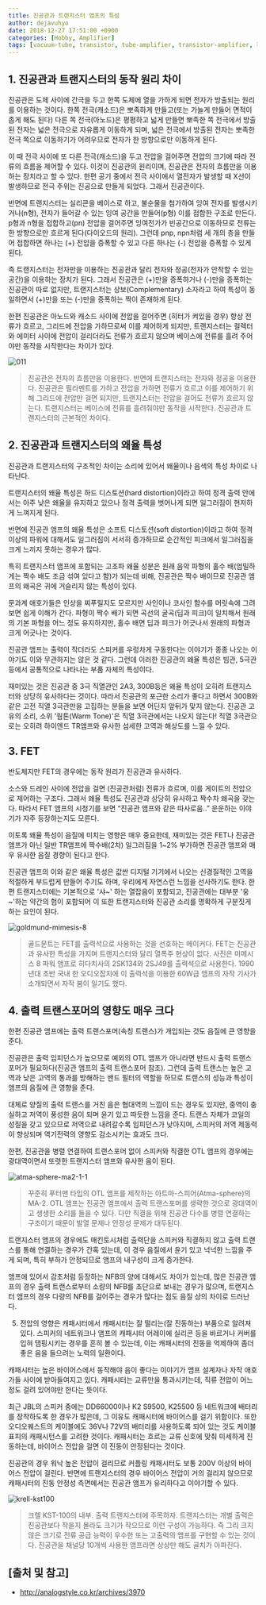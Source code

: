 ```yaml
---
title: 진공관과 트랜지스터 앰프의 특성
author: dejavuhyo
date: 2018-12-27 17:51:00 +0900
categories: [Hobby, Amplifier]
tags: [vacuum-tube, transistor, tube-amplifier, transistor-amplifier, 진공관-앰프, 트랜지스터-앰프]
---
```


## 1. 진공관과 트랜지스터의 동작 원리 차이
진공관은 도체 사이에 간극을 두고 한쪽 도체에 열을 가하게 되면 전자가 방출되는 원리를 이용하는 것이다. 한쪽 전극(캐소드)은 뽀족하게 만들고(또는 가늘게 만들어 면적이 좁게 해도 된다) 다른 쪽 전극(아노드)은 평평하고 넓게 만들면 뽀족한 쪽 전극에서 방출된 전자는 넓은 전극으로 자유롭게 이동하게 되며, 넓은 전극에서 방출된 전자는 뽀족한 전극 쪽으로 이동하기가 어려우므로 전자가 한 방향으로만 이동하게 된다.

이 때 전극 사이에 또 다른 전극(캐소드)을 두고 전압을 걸어주면 전압의 크기에 따라 전류의 흐름을 제어할 수 있다. 이것이 진공관의 원리이며, 진공관은 전자의 흐름만을 이용하는 장치라고 할 수 있다. 한편 공기 중에서 전극 사이에서 열전자가 발생할 때 X선이 발생하므로 전극 주위는 진공으로 만들게 되었다. 그래서 진공관이다.

반면에 트랜지스터는 실리콘을 베이스로 하고, 불순물을 첨가하여 잉여 전자를 발생시키거나(n형), 전자가 들어갈 수 있는 잉여 공간을 만들어(p형) 이를 접합한 구조로 만든다. p형과 n형을 접합하고(pn) 전압을 걸어주면 잉여전가가 빈공간으로 이동하므로 전류는 한 방향으로만 흐르게 된다(다이오드의 원리). 그런데 pnp, npn처럼 세 개의 층을 만들어 접합하면 하나는 (+) 전압을 증폭할 수 있고 다른 하나는 (-) 전압을 증폭할 수 있게 된다.

즉 트랜지스터는 전자만을 이용하는 진공관과 달리 전자와 정공(전자가 안착할 수 있는 공간)을 이용하는 장치가 된다. 그래서 진공관은 (+)만을 증폭하거나 (-)만을 증폭하는 진공관이 따로 없지만, 트랜지스터는 상보(Complementary) 소자라고 하여 특성이 동일하면서 (+)만을 또는 (-)만을 증폭하는 짝이 존재하게 된다.

한편 진공관은 아노드와 캐소드 사이에 전압을 걸어주면 (히터가 켜있을 경우) 항상 전류가 흐르고, 그리드에 전압을 가하므로써 이를 제어하게 되지만, 트랜지스터는 컬렉터와 에미터 사이에 전압이 걸리더라도 전류가 흐르지 않으며 베이스에 전류를 흘려 주어야만 동작을 시작한다는 차이가 있다.

![011](/assets/img/2018-12-27-vacuum-tube-and-transistor-amplifier-characteristics/011.jpg)

> 진공관은 전자의 흐름만을 이용한다. 반면에 트랜지스터는 전자와 정공을 이용한다. 진공관은 필라멘트를 가하고 전압을 가하면 전류가 흐르고 이를 제어하기 위해 그리드에 전압만 걸면 되지만, 트랜지스터는 전압을 걸어도 전류가 흐르지 않는다. 트랜지스터는 베이스에 전류를 흘려줘야만 동작을 시작한다. 진공관과 트랜지스터의 근본적인 차이다.

## 2. 진공관과 트랜지스터의 왜율 특성
진공관과 트랜지스터의 구조적인 차이는 소리에 있어서 왜율이나 음색의 특성 차이로 나타난다.

트랜지스터의 왜율 특성은 하드 디스토션(hard distortion)이라고 하여 정격 출력 안에서는 아주 낮은 왜율을 유지하고 있으나 정격 출력을 벗어나게 되면 일그러짐이 현저하게 느껴지게 된다.

반면에 진공관 앰프의 왜율 특성은 소프트 디스토션(soft distortion)이라고 하여 정격 이상의 파워에 대해서도 일그러짐이 서서히 증가하므로 순간적인 피크에서 일그러짐을 크게 느끼지 못하는 경우가 많다.

특히 트랜지스터 앰프에 포함되는 고조파 왜율 성분은 원래 음악 파형의 홀수 배(엄밀하게는 짝수 배도 조금 섞여 있다고 함)가 되는데 비해, 진공관은 짝수 배이므로 진공관 앰프의 왜곡은 귀에 거슬리지 않는 특성이 있다.

문과계 애호가들은 인상을 찌푸릴지도 모르지만 사인이나 코사인 함수를 머릿속에 그려보면 쉽게 이해가 간다. 파형이 짝수 배가 되면 곡선의 굴곡(딥과 피크)이 일치해서 원래의 기본 파형을 어느 정도 유지하지만, 홀수 배면 딥과 피크가 어긋나서 원래의 파형과 크게 어긋나는 것이다.

진공관 앰프는 출력이 작더라도 스피커를 우렁차게 구동한다는 이야기가 종종 나오는 이야기도 이와 무관하지는 않은 것 같다. 그런데 이러한 진공관의 왜율 특성은 빔관, 5극관 등에서 공통적으로 나타나는 부품 자체의 특성이다.

재미있는 것은 진공관 중 3극 직열관인 2A3, 300B등은 왜율 특성이 오히려 트랜지스터와 상당히 유사하다는 것이다. 따라서 진공관의 포근한 소리가 좋다고 하면서 300B와 같은 고전 직열 3극관만을 고집하는 분들을 보면 어딘지 앞뒤가 맞지 않는다. 진공관 고유의 소리, 소위 '웜톤(Warm Tone)'은 직열 3극관에서는 나오지 않는다! 직열 3극관으로는 오히려 하이엔드 TR앰프와 유사한 섬세한 고역과 해상도를 느낄 수 있다.

## 3. FET
반도체지만 FET의 경우에는 동작 원리가 진공관과 유사하다.

소스와 드레인 사이에 전압을 걸면 (진공관처럼) 전류가 흐르며, 이를 게이트의 전압으로 제어하는 구조다. 그래서 왜율 특성도 진공관과 상당히 유사하고 짝수차 왜곡을 갖는다. 따라서 FET 앰프의 시청기를 보면 “진공관 앰프와 같은 따사로움..” 운운하는 이야기가 자주 등장하는지도 모른다.

이토록 왜율 특성이 음질에 미치는 영향은 매우 중요한데, 재미있는 것은 FET나 진공관 앰프가 아닌 일반 TR앰프에 짝수배(2차) 일그러짐을 1~2% 부가하면 진공관 앰프와 매우 유사한 음질 경향이 된다고 한다.

진공관 앰프의 이와 같은 왜율 특성은 값싼 디지털 기기에서 나오는 신경질적인 고역을 적절하게 부드럽게 만들어 주기도 하며, 우리에게 자연스런 느낌을 선사하기도 한다. 한편 트랜지스터에는 기본적으로 '샤~' 하는 열잡음이 포함되고, 진공관에는 대부분 '웅~'하는 약간의 험이 포함되어 이 또한 트랜지스터와 진공관 소리를 명확하게 구분짓게 하는 요인이 된다.

![goldmund-mimesis-8](/assets/img/2018-12-27-vacuum-tube-and-transistor-amplifier-characteristics/goldmund-mimesis-8.jpg)

> 골드문트는 FET를 출력석으로 사용하는 것을 선호하는 메이커다. FET는 진공관과 유사한 특성을 가지며 트랜지스터와 달리 열폭주 현상이 없다. 사진은 미메시스 8 파워 앰프로 히다치사의 2SK134와 2SJ49를 출력석으로 사용한다. 1990년대 초반 국내 한 오디오잡지에 이 출력석을 이용한 60W급 앰프의 자작 기사가 소개되면서 자작 붐이 일기도 했다.

## 4. 출력 트랜스포머의 영향도 매우 크다
한편 진공관 앰프에는 출력 트랜스포머(속칭 트랜스)가 개입되는 것도 음질에 큰 영향을 준다.

진공관은 출력 임피던스가 높으므로 예외의 OTL 앰프가 아니라면 반드시 출력 트랜스포머가 필요하다(진공관 앰프의 출력 트랜스포머 참조). 그런데 출력 트랜스는 높은 고역과 낮은 고역의 통과를 방해하는 밴드 필터의 역할을 하므로 트랜스의 성능과 특성이 앰프의 음질에 큰 영향을 준다.

대체로 양질의 출력 트랜스를 거친 음은 협대역의 느낌이 드는 경우도 있지만, 중역이 충실하고 저역이 풍성한 음이 되며 윤기 있고 따듯한 느낌을 준다. 트랜스 자체가 코일의 성질을 갖고 있으므로 저역으로 내려갈수록 임피던스가 낮아지며, 스피커의 저역 제동력이 향상되며 역기전력의 영향도 감소시키는 효과도 크다.

한편, 진공관을 병렬 연결하여 트랜스포머 없이 스피커와 직결한 OTL 앰프의 경우에는 광대역이면서 또렷한 트랜지스터 앰프와 유사한 음이 된다.

![atma-sphere-ma2-1-1](/assets/img/2018-12-27-vacuum-tube-and-transistor-amplifier-characteristics/atma-sphere-ma2-1-1.jpg)

> 꾸준히 푸터맨 타입의 OTL 앰프를 제작하는 아트마-스피어(Atma-sphere)의 MA-2. OTL 앰프는 진공관 앰프에서 출력 트랜스포머를 생략한 것으로 광대역이고 생생한 소리를 들을 수 있다. 다만 직결을 위해 진공관 다수를 병렬 연결하는 구조이기 때문이 발열 문제나 안정성 문제가 대두된다.

트랜지스터 앰프의 경우에도 매킨토시처럼 출력단을 스피커와 직결하지 않고 출력 트랜스를 통해 연결하는 경우가 간혹 있는데, 이 경우 음질에서 윤기 있고 넉넉한 느낌을 주게 되며, 특히 부하가 안정되므로 앰프의 내구성이 크게 증가한다.

앰프에 있어서 감초처럼 등장하는 NFB의 양에 대해서도 차이가 있는데, 많은 진공관 앰프의 경우 출력 트랜스로부터 소량의 NFB를 초단으로 보내는 경우가 많으며, 트랜지스터 앰프의 경우 다량의 NFB를 걸어주는 경우가 많다는 점도 음질 상의 차이로 드러난다.

5. 전압의 영향은 캐패시터에서
캐패시터는 잘 떨리는(잘 진동하는) 부품으로 알려져 있다. 스피커의 네트워크나 앰프의 캐패시터 어레이에 실리콘 등을 바르거나 커버를 입혀 댐핑시키는 경우를 흔히 볼 수 있는데, 이는 캐패시터의 진동을 억제하여 좀더 좋은 음을 들으려는 노력의 일환이다.

캐패시터는 높은 바이어스에서 동작해야 음이 좋다는 이야기가 앰프 설계자나 자작 애호가들 사이에 받아들여지고 있다. 캐패시터는 교류만을 통과시키는데, 직류 전압이 어느 정도 걸려 있어야만 한다는 뜻이다.

최근 JBL의 스피커 중에는 DD66000이나 K2 S9500, K25500 등 네트워크에 배터리를 장착하도록 한 경우가 많은데, 그 이유도 캐패시터에 바이어스를 걸기 위함이다. 또한 오디오퀘스트의 케이블에도 36V나 72V의 배터리를 사용하도록 되어 있는 것도 케이블 표피의 캐패시턴스를 고려한 것이다. 캐패시터는 흐르는 교류 신호에 맞춰 미세하게 진동하는데, 바이어스 전압을 걸면 이 진동이 안정된다는 것이다.

진공관의 경우 워낙 높은 전압이 걸리므로 커플링 캐패시터도 보통 200V 이상의 바이어스 전압이 걸린다. 반면에 트랜지스터의 경우 바이어스 전압이 거의 걸리지 않으므로 캐패시터의 진동 안정성 측면에서는 진공관 앰프가 유리하다고 이야기할 수 있다.

![krell-kst100](/assets/img/2018-12-27-vacuum-tube-and-transistor-amplifier-characteristics/krell-kst100.jpg)

> 크렐 KST-100의 내부. 출력 트랜지스터에 주목하자. 트랜지스터는 개별 출력은 진공관보다 작을지 몰라도 크기가 작으므로 이런 구성이 가능하다. 즉 그리 크지 않은 크기로 전류 공급 능력이 우수한 또는 고출력의 앰프를 구현할 수 있는 것이다. 진공관을 채널당 10개씩 사용한 앰프라면 상상만 해도 골치가 아파진다.

## [출처 및 참고]
* http://analogstyle.co.kr/archives/3970
